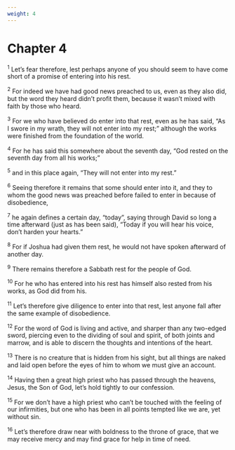 ```yaml
---
weight: 4
---
```


# Chapter 4

<sup>1</sup> Let’s fear therefore, lest perhaps anyone of you should seem to have come short of a promise of entering into his rest. 

<sup>2</sup> For indeed we have had good news preached to us, even as they also did, but the word they heard didn’t profit them, because it wasn’t mixed with faith by those who heard. 

<sup>3</sup> For we who have believed do enter into that rest, even as he has said, “As I swore in my wrath, they will not enter into my rest;” although the works were finished from the foundation of the world. 

<sup>4</sup> For he has said this somewhere about the seventh day, “God rested on the seventh day from all his works;” 

<sup>5</sup> and in this place again, “They will not enter into my rest.” 

<sup>6</sup> Seeing therefore it remains that some should enter into it, and they to whom the good news was preached before failed to enter in because of disobedience, 

<sup>7</sup> he again defines a certain day, “today”, saying through David so long a time afterward (just as has been said), “Today if you will hear his voice, don’t harden your hearts.” 

<sup>8</sup> For if Joshua had given them rest, he would not have spoken afterward of another day. 

<sup>9</sup> There remains therefore a Sabbath rest for the people of God. 

<sup>10</sup> For he who has entered into his rest has himself also rested from his works, as God did from his. 

<sup>11</sup> Let’s therefore give diligence to enter into that rest, lest anyone fall after the same example of disobedience. 

<sup>12</sup> For the word of God is living and active, and sharper than any two-edged sword, piercing even to the dividing of soul and spirit, of both joints and marrow, and is able to discern the thoughts and intentions of the heart. 

<sup>13</sup> There is no creature that is hidden from his sight, but all things are naked and laid open before the eyes of him to whom we must give an account. 

<sup>14</sup> Having then a great high priest who has passed through the heavens, Jesus, the Son of God, let’s hold tightly to our confession. 

<sup>15</sup> For we don’t have a high priest who can’t be touched with the feeling of our infirmities, but one who has been in all points tempted like we are, yet without sin. 

<sup>16</sup> Let’s therefore draw near with boldness to the throne of grace, that we may receive mercy and may find grace for help in time of need. 


